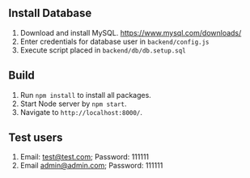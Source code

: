 ## Install Database

1. Download and install MySQL. https://www.mysql.com/downloads/ <br />
2. Enter credentials for database user in `backend/config.js` <br />
3. Execute script placed in `backend/db/db.setup.sql` <br />

## Build

1. Run `npm install` to install all packages. <br />
2. Start Node server by `npm start`.
3. Navigate to `http://localhost:8000/`.

## Test users
1. Email: test@test.com; Password: 111111
2. Email admin@admin.com; Password: 111111

 


